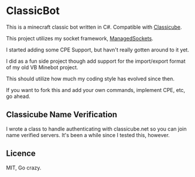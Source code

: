 # ClassicBot

This is a minecraft classic bot written in C#. Compatible with [Classicube](https://www.classicube.net/).

This project utilizes my socket framework, [ManagedSockets](https://github.com/umby24/ManagedSockets).

I started adding some CPE Support, but havn't really gotten around to it yet.

I did as a fun side project though add support for the import/export format of my old VB Minebot project.

This should utilize how much my coding style has evolved since then.

If you want to fork this and add your own commands, implement CPE, etc, go ahead.

## Classicube Name Verification

I wrote a class to handle authenticating with classicube.net so you can join name verified servers. It's been a while since I tested this, however.


## Licence

MIT, Go crazy.
